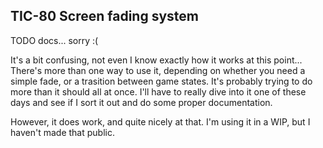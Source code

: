 ## TIC-80 Screen fading system

TODO docs... sorry :(

It's a bit confusing, not even I know exactly how it works at this point... There's more than one way to use it, depending on whether you need a simple fade, or a trasition between game states. It's probably trying to do more than it should all at once. I'll have to really dive into it one of these days and see if I sort it out and do some proper documentation.

However, it does work, and quite nicely at that. I'm using it in a WIP, but I haven't made that public.
